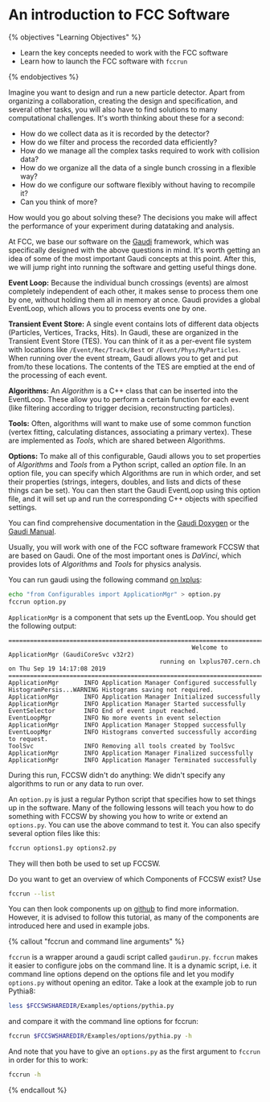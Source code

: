 # An introduction to FCC Software

{% objectives "Learning Objectives" %}

* Learn the key concepts needed to work with the FCC software
* Learn how to launch the FCC software with `fccrun`

{% endobjectives %} 

Imagine you want to design and run a new particle detector.
Apart from organizing a collaboration, creating the design and specification, and several other tasks, you will also have to find solutions to many computational challenges.
It's worth thinking about these for a second:

 - How do we collect data as it is recorded by the detector?
 - How do we filter and process the recorded data efficiently?
 - How do we manage all the complex tasks required to work with collision data?
 - How do we organize all the data of a single bunch crossing in a flexible way?
 - How do we configure our software flexibly without having to recompile it?
 - Can you think of more?

How would you go about solving these?
The decisions you make will affect the performance of your experiment during datataking and analysis.

At FCC, we base our software on the [Gaudi](https://gaudi.web.cern.ch/gaudi/) framework, which was specifically designed with the above questions in mind.
It's worth getting an idea of some of the most important Gaudi concepts at this point.
After this, we will jump right into running the software and getting useful things done.

**Event Loop:**
Because the individual bunch crossings (events) are almost completely independent of each other, it makes sense to process them one by one, without holding them all in memory at once.
Gaudi provides a global EventLoop, which allows you to process events one by one.

**Transient Event Store:**
A single event contains lots of different data objects (Particles, Vertices, Tracks, Hits).
In Gaudi, these are organized in the Transient Event Store (TES).
You can think of it as a per-event file system with locations like `/Event/Rec/Track/Best` or `/Event/Phys/MyParticles`.
When running over the event stream, Gaudi allows you to get and put from/to these locations.
The contents of the TES are emptied at the end of the processing of each event.

**Algorithms:**
An *Algorithm* is a C++ class that can be inserted into the EventLoop.
These allow you to perform a certain function for each event (like filtering according to trigger decision, reconstructing particles).

**Tools:**
Often, algorithms will want to make use of some common function (vertex fitting, calculating distances, associating a primary vertex).
These are implemented as *Tools*, which are shared between Algorithms.

**Options:**
To make all of this configurable, Gaudi allows you to set properties of *Algorithms* and *Tools* from a Python script, called an *option* file.
In an option file, you can specify which Algorithms are run in which order, and set their properties (strings, integers, doubles, and lists and dicts of these things can be set).
You can then start the Gaudi EventLoop using this option file, and it will set up and run the corresponding C++ objects with specified settings.

You can find comprehensive documentation in the [Gaudi Doxygen](https://gaudi.web.cern.ch/gaudi/doxygen/v30r3/index.html) or the [Gaudi Manual](https://gaudi.web.cern.ch/gaudi/resources/GUG.pdf).

Usually, you will work with one of the FCC software framework FCCSW that are based on Gaudi.
One of the most important ones is *DaVinci*, which provides lots of *Algorithms* and *Tools* for physics analysis.

You can run gaudi using the following command [on lxplus](prerequisites.md):

```bash
echo "from Configurables import ApplicationMgr" > option.py
fccrun option.py
```

`ApplicationMgr` is a component that sets up the EventLoop.
You should get the following output:

```
====================================================================================================================================
                                                   Welcome to ApplicationMgr (GaudiCoreSvc v32r2)
                                          running on lxplus707.cern.ch on Thu Sep 19 14:17:08 2019
====================================================================================================================================
ApplicationMgr       INFO Application Manager Configured successfully
HistogramPersis...WARNING Histograms saving not required.
ApplicationMgr       INFO Application Manager Initialized successfully
ApplicationMgr       INFO Application Manager Started successfully
EventSelector        INFO End of event input reached.
EventLoopMgr         INFO No more events in event selection 
ApplicationMgr       INFO Application Manager Stopped successfully
EventLoopMgr         INFO Histograms converted successfully according to request.
ToolSvc              INFO Removing all tools created by ToolSvc
ApplicationMgr       INFO Application Manager Finalized successfully
ApplicationMgr       INFO Application Manager Terminated successfully
```

During this run, FCCSW didn't do anything: We didn't specify any algorithms to run or any data to run over.

An `option.py` is just a regular Python script that specifies how to set things up in the software.
Many of the following lessons will teach you how to do something with FCCSW by showing you how to write or extend an `options.py`.
You can use the above command to test it.
You can also specify several option files like this:
```bash
fccrun options1.py options2.py
```
They will then both be used to set up FCCSW.

Do you want to get an overview of which Components of FCCSW exist? Use
```bash
fccrun --list
```

You can then look components up on [github](https://github.com/HEP-FCC/FCCSW) to find more information.
However, it is advised to follow this tutorial, as many of the components are introduced here and used in example jobs.


{% callout "fccrun and command line arguments" %}

`fccrun` is a wrapper around a gaudi script called `gaudirun.py`. `fccrun` makes it easier to configure jobs on the command line. It is a dynamic script, i.e. it command line options depend on the options file and let you modify `options.py` without opening an editor.
Take a look at the example job to run Pythia8:

```bash
less $FCCSWSHAREDIR/Examples/options/pythia.py
```
and compare it with the command line options for fccrun:
```bash
fccrun $FCCSWSHAREDIR/Examples/options/pythia.py -h
```
And note that you have to give an `options.py` as the first argument to `fccrun` in order for this to work:

```bash
fccrun -h
``` 
{% endcallout %}

